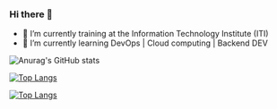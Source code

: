 ### Hi there 👋

- 🔭 I’m currently training at the Information Technology Institute (ITI)
- 🌱 I’m currently learning DevOps | Cloud computing | Backend DEV 

![Anurag's GitHub stats](https://github-readme-stats.vercel.app/api?username=MahaElomey&show_icons=true&theme=codeSTACKr)


[![Top Langs](https://github-readme-stats.vercel.app/api/top-langs/?username=MahaElomey&layout=radical)](https://github.com/anuraghazra/github-readme-stats)


[![Top Langs](https://github-readme-stats.vercel.app/api/top-langs/?username=MahaElomey&langs_count=20#gh-dark-mode-only)](https://github.com/anuraghazra/github-readme-stats)


